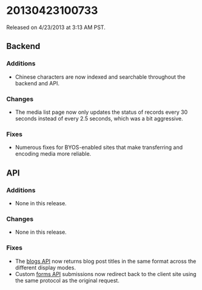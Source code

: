 20130423100733
==============

Released on 4/23/2013 at 3:13 AM PST.

## Backend

### Additions

*   Chinese characters are now indexed and searchable throughout the backend and
    API.

### Changes

*   The media list page now only updates the status of records every 30 seconds
    instead of every 2.5 seconds, which was a bit aggressive.

### Fixes

*   Numerous fixes for BYOS-enabled sites that make transferring and encoding
    media more reliable.

## API

### Additions

*   None in this release.

### Changes

*   None in this release.

### Fixes

*   The [blogs API](http://developers.monkcms.com/article/blogs-api) now returns
    blog post titles in the same format across the different display modes.
*   Custom [forms API](http://developers.monkcms.com/article/forms-api/)
    submissions now redirect back to the client site using the same protocol as
    the original request.

